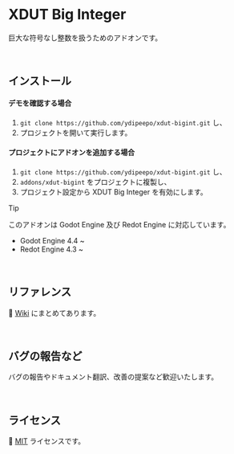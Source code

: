 <br />

# XDUT Big Integer

巨大な符号なし整数を扱うためのアドオンです。

<br />

## インストール

#### デモを確認する場合

1. `git clone https://github.com/ydipeepo/xdut-bigint.git` し、
2. プロジェクトを開いて実行します。

#### プロジェクトにアドオンを追加する場合

1. `git clone https://github.com/ydipeepo/xdut-bigint.git` し、
2. `addons/xdut-bigint` をプロジェクトに複製し、
3. プロジェクト設定から XDUT Big Integer を有効にします。

> [!TIP]
> このアドオンは Godot Engine 及び Redot Engine に対応しています。
>
> * Godot Engine 4.4 ~
> * Redot Engine 4.3 ~

<br />

## リファレンス

📖 [Wiki](https://github.com/ydipeepo/xdut-bigint/wiki) にまとめてあります。

<br />

## バグの報告など

バグの報告やドキュメント翻訳、改善の提案など歓迎いたします。

<br />

## ライセンス

🔗 [MIT](https://github.com/ydipeepo/xdut-bigint/blob/main/LICENSE) ライセンスです。

<br />